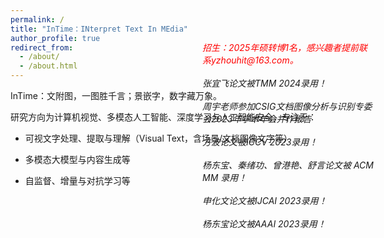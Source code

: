 ```yaml
---
permalink: /
title: "InTime：INterpret Text In MEdia"
author_profile: true
redirect_from: 
  - /about/
  - /about.html
---  
```


   
InTime：文附图，一图胜千言；景嵌字，数字藏万象。
  
    
    
研究方向为计算机视觉、多模态人工智能、深度学习与人工智能安全，专注于：  

+ 可视文字处理、提取与理解（Visual Text，含场景/文档图像文字等）  

+ 多模态大模型与内容生成等  

+ 自监督、增量与对抗学习等  

<style>
  .well{
    position: absolute;
    top: 120px;
    right: 150px;
    width: 275px;
  }
  @media screen and (max-width: 600px) {
    .well {
      position: static;
    }
  }
</style>

<div class="well">
  <h20 style="color:red"><em>招生：2025年硕转博1名，感兴趣者提前联系yzhouhit@163.com。</em></h20><br><br>
    <em>张宜飞论文被TMM 2024录用！</em><br><br>
    <em>周宇老师参加CSIG文档图像分析与识别专委会2023年学术年会并作报告</em><br><br>
    <em>方波论文被ICCV 2023录用！</em><br><br>  
    <em>杨东宝、秦绪功、曾港艳、舒言论文被 ACM MM 录用！</em><br><br>
    <em>申化文论文被IJCAI 2023录用！</em><br><br>
    <em>杨东宝论文被AAAI 2023录用！</em><br><br>
</div>



<script type="text/javascript" id="clustrmaps" src="//clustrmaps.com/map_v2.js?d=IZ9pPSCretfEwjCp7s_Fm8UrWtt2kUvApAL5BtbtCBA&cl=ffffff&w=a"></script>

